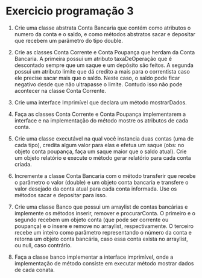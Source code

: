 # Exercicio programação 3

1. Crie uma classe abstrata Conta Bancaria que contém como atributos o numero da
conta e o saldo, e como métodos abstratos sacar e depositar que recebem um
parâmetro do tipo double.

2. Crie as classes Conta Corrente e Conta Poupança que herdam da Conta Bancaria. A
primeira possui um atributo taxaDeOperação que é descontado sempre que um saque
e um depósito são feitos. A segunda possui um atributo limite que dá credito a mais
para o correntista caso ele precise sacar mais que o saldo. Neste caso, o saldo pode
ficar negativo desde que não ultrapasse o limite. Contudo isso não pode acontecer na
classe Conta Corrente.

3. Crie uma interface Imprimível que declara um método mostrarDados.

4. Faça as classes Conta Corrente e Conta Poupança implementarem a interface e na
implementação do método mostre os atributos de cada conta.

5. Crie uma classe executável na qual você instancia duas contas (uma de cada tipo),
credita algum valor para elas e efetua um saque (obs: no objeto conta poupança, faça
um saque maior que o saldo atual). Crie um objeto relatório e execute o método gerar
relatório para cada conta criada.

6. Incremente a classe Conta Bancaria com o método transferir que recebe o
parâmetro o valor (double) e um objeto conta bancaria e transfere o valor desejado da
conta atual para cada conta informada. Use os métodos sacar e depositar para isso.

7. Crie uma classe Banco que possui um arraylist de contas bancárias e implemente os
métodos inserir, remover e procurarConta. O primeiro e o segundo recebem um objeto
conta (que pode ser corrente ou poupança) e o insere e remove no arraylist,
respectivamente. O terceiro recebe um inteiro como parâmetro representando o
número da conta e retorna um objeto conta bancária, caso essa conta exista no
arraylist, ou null, caso contrário.

8. Faça a classe banco implementar a interface imprimível, onde a implementação de
método consiste em executar método mostrar dados de cada conata.
